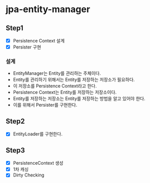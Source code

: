 # jpa-entity-manager

## Step1
- [x] Persistence Context 설계
- [x] Persister 구현

### 설계
- EntityManager는 Entity를 관리하는 주체이다. 
- Entity를 관리하기 위해서는 Entity를 저장하는 저장소가 필요하다. 
- 이 저장소를 Persistence Context라고 한다. 
- Persistence Context는 Entity를 저장하는 저장소이다. 
- Entity를 저장하는 저장소는 Entity를 저장하는 방법을 알고 있어야 한다. 
- 이를 위해서 Persister를 구현한다. 

## Step2
- [x] EntityLoader를 구현한다.


## Step3
- [x] PersistenceContext 생성
- [x] 1차 캐싱
- [x] Dirty Checking
